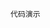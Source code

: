 <code src="../../src/demos/pages/quickstart/index.tsx" compact="true" transform="true" inline="true">代码演示</code>
